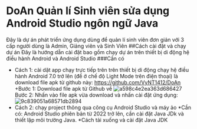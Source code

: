 # DoAn Quản lí Sinh viên sửa dụng Android Studio ngôn ngữ Java 
Đây là dự án phát triển ứng dụng dùng để quản lí sinh viên đơn giản với 3 cấp người dùng là Admin, Giảng viên và Sinh Viên 
##Cách cài đặt và chạy dự án
Đây là hướng dẫn cài đặt bao gồm chạy dự án trên thiết bị di động hệ điều hành Android và Android Studio
###Cần có
- Cách 1: cài dặt app chạy trực tiếp trên trên thiết bị di động chạy hệ điều hành Android 7.0 trở lên (để ở chế độ Light Mode trên điện thoại)  là download file apk từ github này: https://github.com/VyNT1412/DoAn
  +Bước 1: Download file apk từ Github về
  ![a598c4e2ea363d686427](https://github.com/VyNT1412/DoAn/assets/115887999/6013c152-6002-4a27-81f5-0a41b799ca12)
  Bước 2: Nhấn vào file apk vừa download và nhấn cài đặt ứng dụng:
  ![9c839051a68571db2894](https://github.com/VyNT1412/DoAn/assets/115887999/0b8c0d84-7057-4102-a764-bd54f3cab43b)
- Cách 2: chạy project thông qua công cụ Android Studio và máy ảo
  *Cần có: 
    Android Studio phiên bản từ 2022 trở lên, cần cài đặt Java JDk và thiết lập môi trường Java.
    *Cách tải xuống và cài đặt Java JDK  
 

